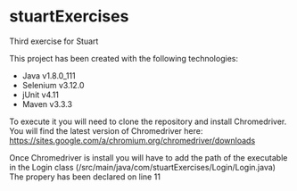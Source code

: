 # stuartExercises
Third exercise for Stuart

This project has been created with the following technologies:
- Java v1.8.0_111
- Selenium v3.12.0
- jUnit v4.11
- Maven v3.3.3

To execute it you will need to clone the repository and install Chromedriver.
You will find the latest version of Chromedriver here: https://sites.google.com/a/chromium.org/chromedriver/downloads

Once Chromedriver is install you will have to add the path of the executable in the Login class
(/src/main/java/com/stuartExercises/Login/Login.java)
The propery has been declared on line 11
